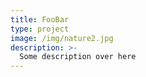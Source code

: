 ```yaml
---
title: FooBar
type: project
image: /img/nature2.jpg
description: >-
  Some description over here
---
```

